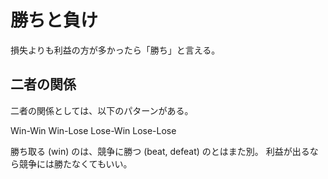 # 勝ちと負け

損失よりも利益の方が多かったら「勝ち」と言える。

## 二者の関係

二者の関係としては、以下のパターンがある。

Win-Win
Win-Lose
Lose-Win
Lose-Lose

勝ち取る (win) のは、競争に勝つ (beat, defeat) のとはまた別。
利益が出るなら競争には勝たなくてもいい。
